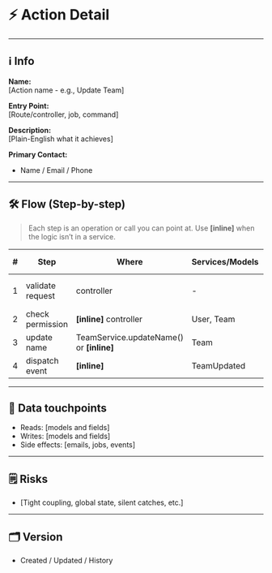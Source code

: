 # ⚡ Action Detail

---

## ℹ️ Info
**Name:**  
[Action name - e.g., Update Team]

**Entry Point:**  
[Route/controller, job, command]

**Description:**  
[Plain-English what it achieves]

**Primary Contact:**  
- Name / Email / Phone

---

## 🛠️ Flow (Step-by-step)

> Each step is an operation or call you can point at. Use **[inline]** when the logic isn’t in a service.

| # | Step | Where | Services/Models | Notes / Conditions |
|---|---|---|---|---|
| 1 | validate request | controller | - | Missing form request |
| 2 | check permission | **[inline]** controller | User, Team | Should be Policy |
| 3 | update name | TeamService.updateName() or **[inline]** | Team | No audit trail |
| 4 | dispatch event | **[inline]** | TeamUpdated | Downstream email |

---

## 🧩 Data touchpoints

- Reads: [models and fields]  
- Writes: [models and fields]  
- Side effects: [emails, jobs, events]

---

## 🗒️ Risks
- [Tight coupling, global state, silent catches, etc.]

---

## 🗂️ Version
- Created / Updated / History
